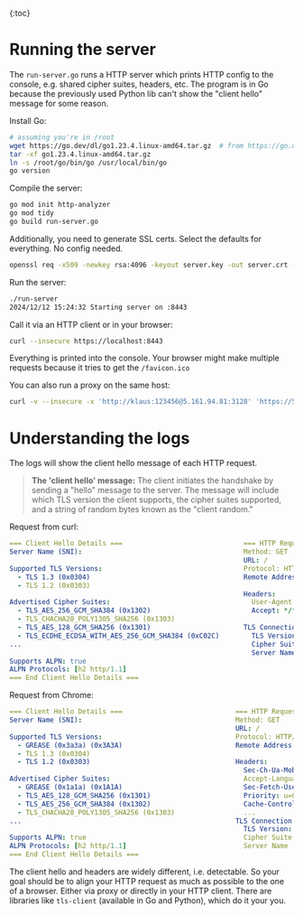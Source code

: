 {:toc}

# Running the server



The `run-server.go` runs a HTTP server which prints HTTP config to the console, e.g. shared cipher suites, headers, etc. The program is in Go because the previously used Python lib can't show the "client hello" message for some reason. 

Install Go:

```bash
# assuming you're in /root
wget https://go.dev/dl/go1.23.4.linux-amd64.tar.gz  # from https://go.dev/dl/
tar -xf go1.23.4.linux-amd64.tar.gz
ln -s /root/go/bin/go /usr/local/bin/go
go version
```

Compile the server:

```bash
go mod init http-analyzer
go mod tidy
go build run-server.go
```

Additionally, you need to generate SSL certs. Select the defaults for everything. No config needed.

```bash
openssl req -x509 -newkey rsa:4096 -keyout server.key -out server.crt -days 365 -nodes
```

Run the server:

```bash
./run-server
2024/12/12 15:24:32 Starting server on :8443
```

Call it via an HTTP client or in your browser:

```bash
curl --insecure https://localhost:8443
```

Everything is printed into the console. Your browser might make multiple requests because it tries to get the `/favicon.ico`

You can also run a proxy on the same host:

```bash
curl -v --insecure -x 'http://klaus:123456@5.161.94.81:3128' 'https://5.161.94.81:8443'
```



# Understanding the logs

The logs will show the client hello message of each HTTP request.

> **The 'client hello' message:** The client initiates the handshake by sending a "hello" message to the server. The message will include which TLS version the client supports, the cipher suites supported, and a string of random bytes known as the "client random."

Request from curl:

```yaml
=== Client Hello Details ===							  === HTTP Request Details ===
Server Name (SNI): 										  Method: GET
														  URL: /
Supported TLS Versions:									  Protocol: HTTP/2.0
  - TLS 1.3 (0x0304)									  Remote Address: 5.161.94.81:56686
  - TLS 1.2 (0x0303)
														  Headers:
Advertised Cipher Suites:								    User-Agent: curl/8.5.0
  - TLS_AES_256_GCM_SHA384 (0x1302)						    Accept: */*
  - TLS_CHACHA20_POLY1305_SHA256 (0x1303)
  - TLS_AES_128_GCM_SHA256 (0x1301)						  TLS Connection Details:
  - TLS_ECDHE_ECDSA_WITH_AES_256_GCM_SHA384 (0xC02C)	    TLS Version: 304
...														    Cipher Suite: 1301
														    Server Name (SNI):
Supports ALPN: true
ALPN Protocols: [h2 http/1.1]
=== End Client Hello Details ===
```

Request from Chrome:

```yaml
=== Client Hello Details ===                            === HTTP Request Details ===
Server Name (SNI):                                      Method: GET
                                                        URL: /
Supported TLS Versions:                                 Protocol: HTTP/2.0
  - GREASE (0x3a3a) (0x3A3A)                            Remote Address: 62.143.229.221:60200
  - TLS 1.3 (0x0304)
  - TLS 1.2 (0x0303)                                    Headers:
                                                          Sec-Ch-Ua-Mobile: ?0
Advertised Cipher Suites:                                 Accept-Language: en-US,en
  - GREASE (0x1a1a) (0x1A1A)                              Sec-Fetch-User: ?1
  - TLS_AES_128_GCM_SHA256 (0x1301)                       Priority: u=0, i
  - TLS_AES_256_GCM_SHA384 (0x1302)                       Cache-Control: max-age=0
  - TLS_CHACHA20_POLY1305_SHA256 (0x1303)				  ...	
...                                                     TLS Connection Details:
                                                          TLS Version: 304
Supports ALPN: true                                       Cipher Suite: 1301
ALPN Protocols: [h2 http/1.1]                             Server Name (SNI):
=== End Client Hello Details ===
```

The client hello and headers are widely different, i.e. detectable. So your goal should be to align your HTTP request as much as possible to the one of a browser. Either via proxy or directly in your HTTP client. There are libraries like `tls-client` (available in Go and Python), which do it your you.
